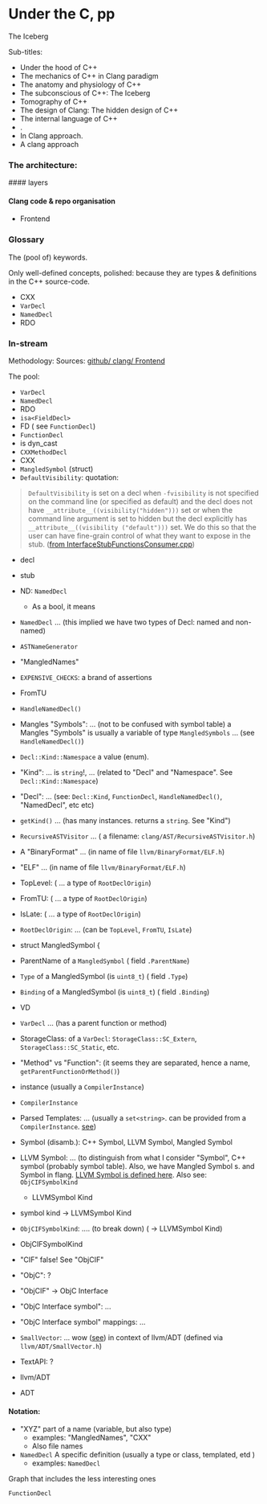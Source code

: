 # Under the C, pp
The Iceberg

Sub-titles:
* Under the hood of C++
* The mechanics of C++ in Clang paradigm
* The anatomy and physiology of C++
* The subconscious of C++: The Iceberg
* Tomography of C++
* The design of Clang: The hidden design of C++
* The internal language of C++
* .
* In Clang approach.
* A clang approach

### The architecture: 
#### layers
#### Clang code & repo organisation
* Frontend


### Glossary
The (pool of) keywords.

Only well-defined concepts, polished:
because they are types & definitions in the C++ source-code.

* CXX
* `VarDecl`
* `NamedDecl`
* RDO

### In-stream
Methodology:
Sources: [github/ clang/ Frontend](https://github.com/llvm/llvm-project/blob/main/clang/lib/Frontend/InterfaceStubFunctionsConsumer.cpp)

The pool:
* `VarDecl`
* `NamedDecl`
* RDO
* `isa<FieldDecl>`
* FD ( see `FunctionDecl`)
* `FunctionDecl`
* is dyn_cast
* `CXXMethodDecl`
* CXX
* `MangledSymbol` (struct)
* `DefaultVisibility`: quotation:
> `DefaultVisibility` is set on a decl when `-fvisibility` is not specified on the command line (or specified as default) and the decl does not have `__attribute__((visibility("hidden")))` set or when the command line argument is set to hidden but the decl explicitly has `__attribute__((visibility ("default")))` set. We do this so that the user can have fine-grain control of what they want to expose in the stub. ([from InterfaceStubFunctionsConsumer.cpp](https://github.com/llvm/llvm-project/blob/main/clang/lib/Frontend/InterfaceStubFunctionsConsumer.cpp#L41))    <!-- a66c09a96dec633c1172a02818859f71fbff4f45  -->
* decl
* stub
* ND: `NamedDecl`
   * As a bool, it means
* `NamedDecl`  ... (this implied we have two types of Decl: named and non-named)
* `ASTNameGenerator`
* "MangledNames"

* `EXPENSIVE_CHECKS`: a brand of assertions
* FromTU
* `HandleNamedDecl()`
* Mangles "Symbols": ... (not to be confused with symbol table) a Mangles "Symbols" is usually a variable of type `MangledSymbols` ... (see `HandleNamedDecl()`)
* `Decl::Kind::Namespace` a value (enum).
* "Kind": ...  is `string`!, ... (related to "Decl" and "Namespace". See `Decl::Kind::Namespace`)
* "Decl": ... (see: `Decl::Kind`, `FunctionDecl`, `HandleNamedDecl()`, "NamedDecl", etc etc)
* `getKind()` ... (has many instances. returns a `string`. See "Kind")

* `RecursiveASTVisitor` ... ( a filename: `clang/AST/RecursiveASTVisitor.h`)
* A "BinaryFormat" ... (in name of file `llvm/BinaryFormat/ELF.h`)
* "ELF" ... (in name of file `llvm/BinaryFormat/ELF.h`)
* TopLevel: ( ... a type of `RootDeclOrigin`)
* FromTU: ( ... a type of `RootDeclOrigin`)
* IsLate: ( ... a type of `RootDeclOrigin`)
* `RootDeclOrigin`: ... (can be `TopLevel`, `FromTU`, `IsLate`)

*  struct MangledSymbol {
*  ParentName of a `MangledSymbol`  ( field `.ParentName`)
*  `Type` of a MangledSymbol (is `uint8_t`)    ( field `.Type`)
*  `Binding` of a MangledSymbol (is `uint8_t`)   ( field `.Binding`)
  
* VD
* `VarDecl` ... (has a parent function or method)
* StorageClass: of a `VarDecl`: `StorageClass::SC_Extern`, `StorageClass::SC_Static`, etc.
* "Method" vs "Function": (it seems they are separated, hence a name, `getParentFunctionOrMethod()`)

* instance (usually a `CompilerInstance`)
* `CompilerInstance`
* Parsed Templates: ... (usually a `set<string>`. can be provided from a `CompilerInstance`. [see]( https://github.com/llvm/llvm-project/blob/main/clang/lib/Frontend/InterfaceStubFunctionsConsumer.cpp#L21 ))

* Symbol (disamb.): C++ Symbol, LLVM Symbol, Mangled Symbol

* LLVM Symbol: ... (to distinguish from what I consider "Symbol", C++ symbol (probably symbol table). Also, we have Mangled Symbol s. and Symbol in flang. [LLVM Symbol is defined here](https://github.com/llvm/llvm-project/blob/main/llvm/include/llvm/TextAPI/Symbol.h). Also see: `ObjCIFSymbolKind`
   * LLVMSymbol Kind

* symbol kind -> LLVMSymbol Kind
* `ObjCIFSymbolKind`: .... (to break down) ( -> LLVMSymbol Kind)
* ObjCIFSymbolKind
* "CIF" false! See "ObjCIF"
* "ObjC": ?
* "ObjCIF" -> ObjC Interface
* "ObjC Interface symbol": ...
* "ObjC Interface symbol" mappings: ...

* `SmallVector`: ... wow ([see](https://llvm.org/doxygen/classllvm_1_1SmallVector.html)) in context of llvm/ADT (defined via `llvm/ADT/SmallVector.h`)
* TextAPI: ?
* llvm/ADT
* ADT

#### Notation:
* "XYZ" part of a name (variable, but also type)
   * examples: "MangledNames", "CXX"
   * Also file names
* `NamedDecl` A specific definition (usually a type or class, templated, etd )
   * examples:  `NamedDecl` 


Graph that includes the less interesting ones

`FunctionDecl`
